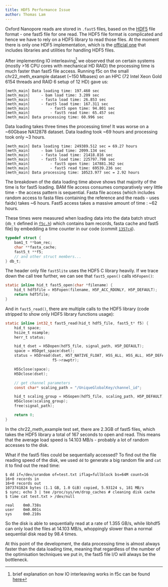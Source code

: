 ```yaml
---
title: HDF5 Performance Issue
author: Thomas Lam
---
```


Oxford Nanopore reads are stored in `.fast5` files, based on the [HDF5](https://www.hdfgroup.org/HDF5/)
file format - one fast5 file for one read. The HDF5 file format is complicated and hence we have to rely on a HDF5 library to read those files. At the
moment there is only one HDF5 implementation, which is the [official one](https://www.hdfgroup.org/downloads/hdf5)
that includes libraries and utilities for handling HDF5 files.

After implementing IO interleaving[^1] we observed that on certain systems (mostly >16 CPU cores with mechanical HD RAID)
the processing time is much faster than fast5 file access. Running f5c on the small chr22_meth_example dataset (~150 Mbases) on an HPC (72 Intel Xeon Gold 6154 threads and RAID 6 setup of 12 HD) gave us:

```
[meth_main] Data loading time: 197.460 sec
[meth_main]     - bam load time: 3.209 sec
[meth_main]     - fasta load time: 26.853 sec
[meth_main]     - fast5 load time: 167.311 sec
[meth_main]         - fast5 open time: 94.801 sec
[meth_main]         - fast5 read time: 65.457 sec
[meth_main] Data processing time: 60.996 sec
```
Data loading takes three times the processing time! It was worse on a ~60Gbase NA12878 dataset. Data loading took ~69 hours and processing took only ~3 hours.

```
[meth_main] Data loading time: 249389.512 sec = 69.27 hours
[meth_main]     - bam load time: 2099.134 sec
[meth_main]     - fasta load time: 21418.816 sec
[meth_main]     - fast5 load time: 225797.798 sec
[meth_main]         - fast5 open time: 147881.362 sec
[meth_main]         - fast5 read time: 69539.236 sec
[meth_main] Data processing time: 10523.977 sec = 2.92 hours
```

The breakdown of the data loading time above shows that majority of the time is for fast5 loading. BAM file access consumes comparatively very little time - the access pattern is sequential. Fasta file access (which includes random access to fasta files containing the reference and the reads - uses faidx) takes ~6 hours. Fast5 access takes a massive amount of time : ~62 hours.


These times were measured when loading data into the data batch struct (`db_t` defined in [`f5c.h`](https://github.com/hasindu2008/f5c/blob/master/src/f5c.h#L199-L247)) which contains bam records, fasta cache and fast5 file) by embedding a time counter in our code (commit [`1357c4`](https://github.com/hasindu2008/f5c/commit/1357c403b2f60580055a31c24d672c9016001d93)).

```c
typedef struct {
    bam1_t **bam_rec;
    char **fasta_cache;
    fast5_t **f5;
    // and other struct members...
} db_t;
```

The header only file `fast5lite` uses the HDF5 C library heavily. If we trace down the call tree further, we can see that `fast5_open()` calls
`H5Fopen()`:

```c
static inline hid_t fast5_open(char *filename) {
    hid_t hdf5file = H5Fopen(filename, H5F_ACC_RDONLY, H5P_DEFAULT);
    return hdf5file;
}
```

And in `fast5_read()`, there are multiple calls to the HDF5 library (code
stripped to show only HDF5 library functions usage):

```c
static inline int32_t fast5_read(hid_t hdf5_file, fast5_t* f5) {
    hid_t space;
    hsize_t nsample;
    herr_t status;

    hid_t dset = H5Dopen(hdf5_file, signal_path, H5P_DEFAULT);
    space = H5Dget_space(dset);
    status = H5Dread(dset, H5T_NATIVE_FLOAT, H5S_ALL, H5S_ALL, H5P_DEFAULT,
                     f5->rawptr);

    H5Sclose(space);
    H5Dclose(dset);

    // get channel parameters
    const char* scaling_path = "/UniqueGlobalKey/channel_id";

    hid_t scaling_group = H5Gopen(hdf5_file, scaling_path, H5P_DEFAULT);
    H5Gclose(scaling_group);
    free(signal_path);

    return 0;
}
```

In the chr22_meth_example test set, there are 2.3GB of fast5 files, which takes the HDF5 library a total of 167 seconds to open and read. This means that the average load speed is 14.103 MB/s - probably a lot of random accesses to the disk.

What if the fast5 files could be sequentially accessed? To find out the file reading speed of the disk, we used `dd` to generate a big
random file and `cat` it to find out the read time:

```console
$ dd if=/dev/urandom of=test.txt iflag=fullblock bs=64M count=16
16+0 records in
16+0 records out
1073741824 bytes (1.1 GB, 1.0 GiB) copied, 5.93124 s, 181 MB/s
$ sync; echo 3 | tee /proc/sys/vm/drop_caches # cleaning disk cache
$ time cat test.txt > /dev/null

real    0m0.738s
user    0m0.001s
sys     0m0.210s
```

So the disk is able to sequentially read at a rate of 1.355 GB/s, while libhdf5 can only load the files at 14.103 MB/s, whoppingly slower than a normal sequential disk read by 98.4 times.


At this point of the development, the data processing time is almost
always faster than the data loading time, meaning that regardless of the number of the optimisation techniques we put in, the fast5 file I/O will always be the
bottleneck.

[^1]: brief explanation on how IO interleaving works in f5c can be found [here](https://github.com/hasindu2008/f5c/blob/master/src/meth_main.c#L12-L23)
